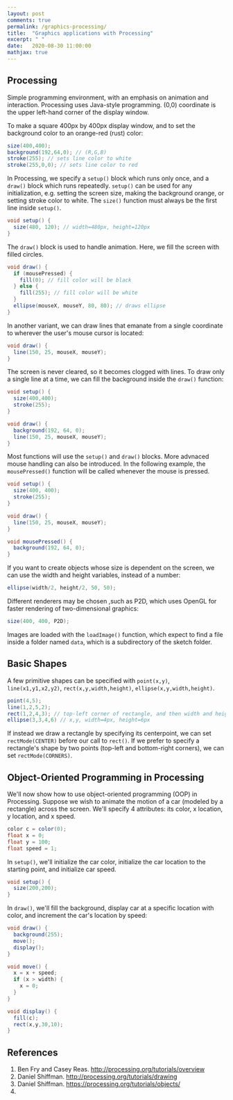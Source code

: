 ```yaml
---
layout: post
comments: true
permalink: /graphics-processing/
title:  "Graphics applications with Processing"
excerpt: " "
date:   2020-08-30 11:00:00
mathjax: true
---
```


## Processing
Simple programming environment, with an emphasis on animation and interaction. Processing uses Java-style programming.
(0,0) coordinate is the upper left-hand corner of the display window.

To make a square 400px by 400px display window, and to set the background color to an orange-red (rust) color:

```java
size(400,400);
background(192,64,0); // (R,G,B)
stroke(255); // sets line color to white
stroke(255,0,0); // sets line color to red
```

In Processing, we specify a `setup()` block which runs only once, and a `draw()` block which runs repeatedly. `setup()` can be used for any initialization, e.g. setting the screen size, making the background orange, or setting stroke color to white. The `size()` function must always be the first line inside `setup()`. 
```java
void setup() {
  size(480, 120); // width=480px, height=120px
}
```
The `draw()` block is used to handle animation. Here, we fill the screen with filled circles.
```java
void draw() {
  if (mousePressed) {
    fill(0); // fill color will be black
  } else {
    fill(255); // fill color will be white
  }
  ellipse(mouseX, mouseY, 80, 80); // draws ellipse
}
```

In another variant, we can draw lines that emanate from a single coordinate to wherever the user's mouse cursor is located:
```java
void draw() {
  line(150, 25, mouseX, mouseY);
}
```
The screen is never cleared, so it becomes clogged with lines. To draw only a single line at a time, we can fill the background inside the `draw()` function:
```java
void setup() {
  size(400,400);
  stroke(255);
}

void draw() {
  background(192, 64, 0);
  line(150, 25, mouseX, mouseY);
}
```
Most functions will use the `setup()` and `draw()` blocks. More advnaced mouse handling can also be introduced. In the following example, the `mousePressed()` function will be called whenever the mouse is pressed.
```java
void setup() {
  size(400, 400);
  stroke(255);
}

void draw() {
  line(150, 25, mouseX, mouseY);
}

void mousePressed() {
  background(192, 64, 0);
}
```

If you want to create objects whose size is dependent on the screen, we can use the width and height variables, instead of a number:
```java
ellipse(width/2, height/2, 50, 50);
```
Different renderers may be chosen ,such as P2D, which uses OpenGL for faster rendering of two-dimensional graphics:
```java
size(400, 400, P2D);
```
Images are loaded with the `loadImage()` function, which expect to find a file inside a folder named `data`, which is a subdirectory of the sketch folder.

## Basic Shapes
A few primitive shapes can be specified with `point(x,y)`, `line(x1,y1,x2,y2)`, `rect(x,y,width,height)`, `ellipse(x,y,width,height)`.
```java
point(4,5);
line(1,2,5,2);
rect(1,2,4,3); // top-left corner of rectangle, and then width and height
ellipse(3,3,4,6) // x,y, width=4px, height=6px
```
If instead we draw a rectangle by specifying its centerpoint, we can set `rectMode(CENTER)` before our call to `rect()`. If we prefer to specify a rectangle's shape by two points (top-left and bottom-right corners), we can set `rectMode(CORNERS)`.

## Object-Oriented Programming in Processing

We'll now show how to use object-oriented programming (OOP) in Processing. Suppose we wish to animate the motion of a car (modeled by a rectangle) across the screen. We'll specify 4 attributes: its color, x location, y location, and x speed.
```java
color c = color(0);
float x = 0;
float y = 100;
float speed = 1;
```

In `setup()`, we'll initialize the car color, initialize the car location to the starting point, and initialize car speed.
```java
void setup() {
  size(200,200);
}
```

In `draw()`, we'll fill the background, display car at a specific location with color, and increment the car's location by speed:
```java
void draw() {
  background(255);
  move();
  display();
}

void move() {
  x = x + speed;
  if (x > width) {
    x = 0;
  }
}

void display() {
  fill(c);
  rect(x,y,30,10);
}
```


## References
1. Ben Fry and Casey Reas. http://processing.org/tutorials/overview
2. Daniel Shiffman. http://processing.org/tutorials/drawing
3. Daniel Shiffman. https://processing.org/tutorials/objects/
4. 
